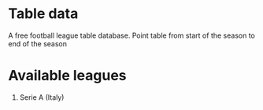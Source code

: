 # Table data

A free football league table database. Point table from start of the season to end of the season


# Available leagues


1. Serie A (Italy)

